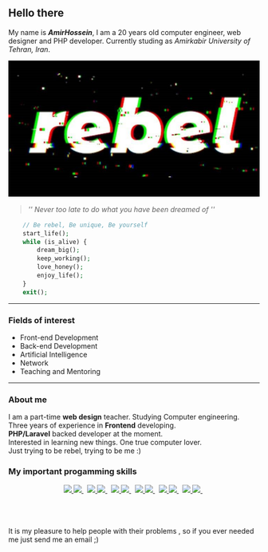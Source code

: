 ## Hello there
My name is ***AmirHossein***, I am a 20 years old computer engineer, web designer and PHP developer. 
Currently studing as *Amirkabir University of Tehran, Iran*.

<p align="center">
  
  <img src="crop.php.jpg" />
  
  > _'' Never too late to do what you have been dreamed of ''_
  
</p>

```php
    // Be rebel, Be unique, Be yourself
    start_life();
    while (is_alive) {
	    dream_big();
	    keep_working();
	    love_honey();	
	    enjoy_life();
    }
    exit();
```

___

### Fields of interest 
 - Front-end Development 
 - Back-end Development 
 - Artificial Intelligence
 - Network
 - Teaching and Mentoring

___

### About me
I am a part-time **web design** teacher. Studying Computer engineering.<br />
Three years of experience in **Frontend** developing.<br />
**PHP/Laravel** backed developer at the moment.<br />
Interested in learning new things. One true computer lover.<br />
Just trying to be rebel, trying to be me :)


### My important progamming skills
<p align="center">
	
<a target="_blank" href="https://github.com/yurijserrano/LANGUAGES-TOOLS-LOGOS/tree/master/ides">
	<img src="https://img.shields.io/badge/C%20Programming%20Language-gray?style=for-the-badge&color=666666" />
	<img src="https://github.com/yurijserrano/Github-Profile-Readme-Logos/blob/master/programming%20languages/c.svg" width="30" />
</a>&nbsp;
<a target="_blank" href="https://github.com/yurijserrano/LANGUAGES-TOOLS-LOGOS/tree/master/databases">
	<img src="https://img.shields.io/badge/Ruby-red?style=for-the-badge&color=70092f" />
	<img src="https://github.com/yurijserrano/Github-Profile-Readme-Logos/blob/master/programming%20languages/ruby.svg" width="30" />
</a>&nbsp;
<a target="_blank" href="https://github.com/yurijserrano/LANGUAGES-TOOLS-LOGOS/tree/master/text%20editors">
	<img src="https://img.shields.io/badge/PHP-purple?style=for-the-badge&color=4489c2" />
	<img src="https://github.com/yurijserrano/Github-Profile-Readme-Logos/blob/master/programming%20languages/php.png" width="30" />
</a>&nbsp;
<a target="_blank" href="https://github.com/yurijserrano/LANGUAGES-TOOLS-LOGOS/tree/master/frameworks">
	<img src="https://img.shields.io/badge/Python-blue?style=for-the-badge&color=094e87" />
	<img src="https://github.com/yurijserrano/Github-Profile-Readme-Logos/blob/master/programming%20languages/python.svg" width="30" />
</a>&nbsp;
<a target="_blank" href="https://github.com/yurijserrano/LANGUAGES-TOOLS-LOGOS/tree/master/cloud">
	<img src="https://img.shields.io/badge/Vue.js-green?style=for-the-badge&color=09875f" />
	<img src="https://github.com/yurijserrano/Github-Profile-Readme-Logos/blob/master/frameworks/vuejs.svg" width="30" />
</a>&nbsp;
 <a target="_blank" href="https://github.com/yurijserrano/LANGUAGES-TOOLS-LOGOS/tree/master/others">
	 <img src="https://img.shields.io/badge/Laravel-orange?style=for-the-badge&color=fc6500" />
	 <img src="https://github.com/yurijserrano/Github-Profile-Readme-Logos/blob/master/frameworks/laravel.svg" width="30" />
</a>&nbsp;

</p>

<br /><br /><br />
It is my pleasure to help people with their problems , so if you ever needed me just send me an email ;)
